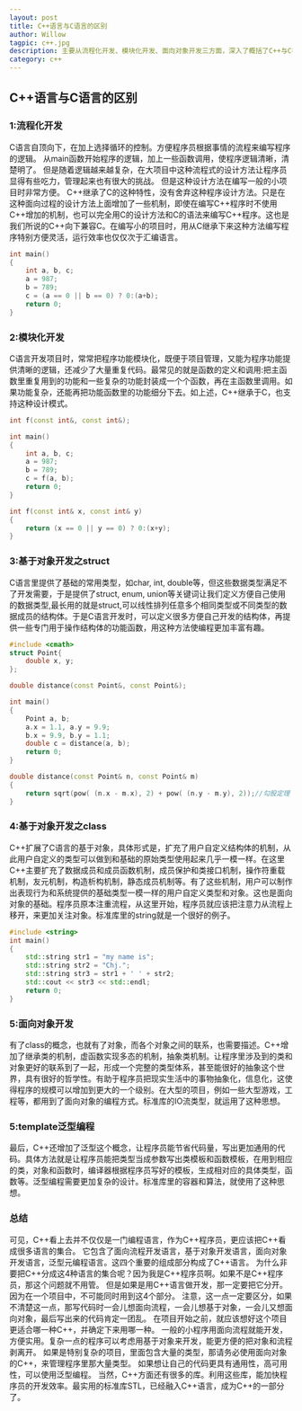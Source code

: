 ```yaml
---
layout: post 
title: C++语言与C语言的区别 
author: Willow 
tagpic: c++.jpg 
description: 主要从流程化开发、模块化开发、面向对象开发三方面，深入了概括了C++与C在开发上的区别，利于读者更好的了解这两门语言的相通和不同之处
category: c++ 
---
```


## C++语言与C语言的区别

### 1:流程化开发

C语言自顶向下，在加上选择循环的控制。方便程序员根据事情的流程来编写程序的逻辑。
从main函数开始程序的逻辑，加上一些函数调用，使程序逻辑清晰，清楚明了。
但是随着逻辑越来越复杂，在大项目中这种流程式的设计方法让程序员显得有些吃力，管理起来也有很大的挑战。
但是这种设计方法在编写一般的小项目时非常方便。
C++继承了C的这种特性，没有舍弃这种程序设计方法。只是在这种面向过程的设计方法上面增加了一些机制，即使在编写C++程序时不使用C++增加的机制，也可以完全用C的设计方法和C的语法来编写C++程序。这也是我们所说的C++向下兼容C。在编写小的项目时，用从C继承下来这种方法编写程序特别方便灵活，运行效率也仅仅次于汇编语言。

```c++
int main()
{
	int a, b, c;
	a = 987;
	b = 789;
	c = (a == 0 || b == 0) ? 0:(a+b);
	return 0;
}
```

### 2:模块化开发

C语言开发项目时，常常把程序功能模块化，既便于项目管理，又能为程序功能提供清晰的逻辑，还减少了大量重复代码。最常见的就是函数的定义和调用:把主函数里重复用到的功能和一些复杂的功能封装成一个个函数，再在主函数里调用。如果功能复杂，还能再把功能函数里的功能细分下去。如上述，C++继承于C，也支持这种设计模式。

```c++
int f(const int&, const int&);

int main()
{
	int a, b, c;
	a = 987;
	b = 789;
	c = f(a, b);
	return 0;
}

int f(const int& x, const int& y)
{
	return (x == 0 || y == 0) ? 0:(x+y);
}
```

### 3:基于对象开发之struct

C语言里提供了基础的常用类型，如char, int, double等，但这些数据类型满足不了开发需要，于是提供了struct, enum, union等关键词让我们定义方便自己使用的数据类型,最长用的就是struct,可以线性排列任意多个相同类型或不同类型的数据成员的结构体。于是C语言开发时，可以定义很多方便自己开发的结构体，再提供一些专门用于操作结构体的功能函数，用这种方法使编程更加丰富有趣。

```c++
#include <cmath>
struct Point{
	double x, y;
};

double distance(const Point&, const Point&);

int main()
{
	Point a, b;
	a.x = 1.1, a.y = 9.9;
	b.x = 9.9, b.y = 1.1;
	double c = distance(a, b);
	return 0;
}

double distance(const Point& n, const Point& m)
{
	return sqrt(pow( (n.x - m.x), 2) + pow( (n.y - m.y), 2));//勾股定理
}
```

### 4:基于对象开发之class

C++扩展了C语言的基于对象，具体形式是，扩充了用户自定义结构体的机制，从此用户自定义的类型可以做到和基础的原始类型使用起来几乎一模一样。在这里C++主要扩充了数据成员和成员函数机制，成员保护和类接口机制，操作符重载机制，友元机制，构造析构机制，静态成员机制等。有了这些机制，用户可以制作出表现行为和系统提供的基础类型一模一样的用户自定义类型和对象。这也是面向对象的基础。程序员原本注重流程，从这里开始，程序员就应该把注意力从流程上移开，来更加关注对象。标准库里的string就是一个很好的例子。

```c++
#include <string>
int main()
{
	std::string str1 = "my name is";
	std::string str2 = "Chj.";
	std::string str3 = str1 + ' ' + str2;
	std::cout << str3 << std::endl;
	return 0;
}
```

### 5:面向对象开发

有了class的概念，也就有了对象，而各个对象之间的联系，也需要描述。C++增加了继承类的机制，虚函数实现多态的机制，抽象类机制。让程序里涉及到的类和对象更好的联系到了一起，形成一个完整的类型体系，甚至能很好的抽象这个世界，具有很好的哲学性。有助于程序员把现实生活中的事物抽象化，信息化，这使得程序的规模可以增加到更大的一个级别。在大型的项目，例如一些大型游戏，工程等，都用到了面向对象的编程方式。标准库的IO流类型，就运用了这种思想。

### 5:template泛型编程

最后，C++还增加了泛型这个概念，让程序员能节省代码量，写出更加通用的代码。具体方法就是让程序员能把类型当成参数写出类模板和函数模板，在用到相应的类，对象和函数时，编译器根据程序员写好的模板，生成相对应的具体类型，函数等。泛型编程需要更加复杂的设计。标准库里的容器和算法，就使用了这种思想。

### 总结

可见，C++看上去并不仅仅是一门编程语言，作为C++程序员，更应该把C++看成很多语言的集合。
它包含了面向流程开发语言，基于对象开发语言，面向对象开发语言，泛型元编程语言。这四个重要的组成部分构成了C++语言。
为什么非要把C++分成这4种语言的集合呢？因为我是C++程序员啊。如果不是C++程序员，那这个问题就不用管。
但是如果是用C++语言做开发，那一定要把它分开。因为在一个项目中，不可能同时用到这4个部分。
注意，这一点一定要区分，如果不清楚这一点，那写代码时一会儿想面向流程，一会儿想基于对象，一会儿又想面向对象，最后写出来的代码肯定一团乱。
在项目开始之前，就应该想好这个项目更适合哪一种C++，并确定下来用哪一种。
一般的小程序用面向流程就能开发，方便实用。复杂一点的程序可以考虑用基于对象来开发，能更方便的把对象和流程剥离开。
如果是特别复杂的项目，里面包含大量的类型，那请务必使用面向对象的C++，来管理程序里那大量类型。
如果想让自己的代码更具有通用性，高可用性，可以使用泛型编程。
当然，C++方面还有很多的库。利用这些库，能加快程序员的开发效率。最实用的标准库STL，已经融入C++语言，成为C++的一部分了。
